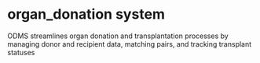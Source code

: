 # organ_donation system
ODMS streamlines organ donation and transplantation processes by managing donor and recipient data, matching pairs, and tracking transplant statuses
